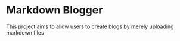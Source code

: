 # Markdown Blogger
This project aims to allow users to create blogs by merely uploading markdown files
